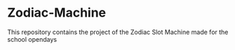# Zodiac-Machine
 This repository contains the project of the Zodiac Slot Machine made for the school opendays
